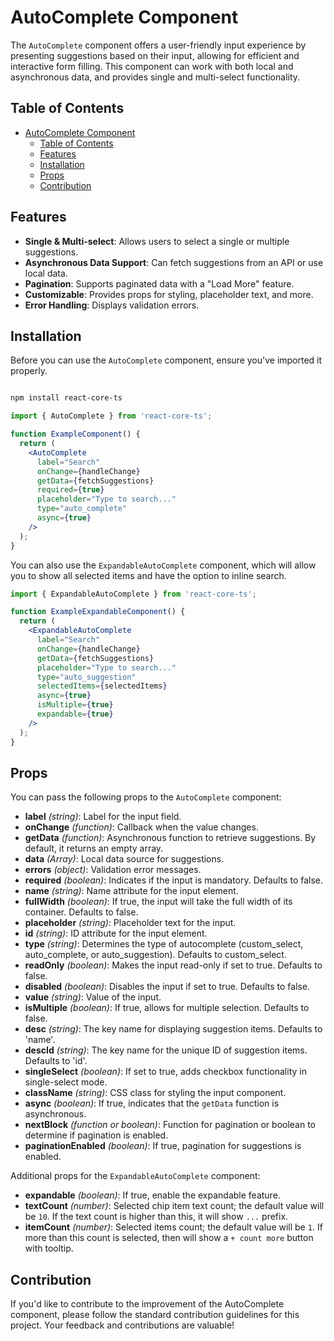 # AutoComplete Component

The `AutoComplete` component offers a user-friendly input experience by presenting suggestions based on their input, allowing for efficient and interactive form filling. This component can work with both local and asynchronous data, and provides single and multi-select functionality.

## Table of Contents

- [AutoComplete Component](#autocomplete-component)
  - [Table of Contents](#table-of-contents)
  - [Features](#features)
  - [Installation](#installation)
  - [Props](#props)
  - [Contribution](#contribution)

## Features

- **Single & Multi-select**: Allows users to select a single or multiple suggestions.
- **Asynchronous Data Support**: Can fetch suggestions from an API or use local data.
- **Pagination**: Supports paginated data with a "Load More" feature.
- **Customizable**: Provides props for styling, placeholder text, and more.
- **Error Handling**: Displays validation errors.

## Installation

Before you can use the `AutoComplete` component, ensure you've imported it properly.

```bash

npm install react-core-ts
```

```jsx
import { AutoComplete } from 'react-core-ts';

function ExampleComponent() {
  return (
    <AutoComplete
      label="Search"
      onChange={handleChange}
      getData={fetchSuggestions}
      required={true}
      placeholder="Type to search..."
      type="auto_complete"
      async={true}
    />
  );
}

```
You can also use the `ExpandableAutoComplete` component, which will allow you to show all selected items and have the option to inline search.

```jsx
import { ExpandableAutoComplete } from 'react-core-ts';

function ExampleExpandableComponent() {
  return (
    <ExpandableAutoComplete
      label="Search"
      onChange={handleChange}
      getData={fetchSuggestions}
      placeholder="Type to search..."
      type="auto_suggestion"
      selectedItems={selectedItems}
      async={true}
      isMultiple={true}
      expandable={true}
    />
  );
}

```
## Props

You can pass the following props to the `AutoComplete` component:

- **label** _(string)_: Label for the input field.
- **onChange** _(function)_: Callback when the value changes.
- **getData** _(function)_: Asynchronous function to retrieve suggestions. By default, it returns an empty array.
- **data** _(Array)_: Local data source for suggestions.
- **errors** _(object)_: Validation error messages.
- **required** _(boolean)_: Indicates if the input is mandatory. Defaults to false.
- **name** _(string)_: Name attribute for the input element.
- **fullWidth** _(boolean)_: If true, the input will take the full width of its container. Defaults to false.
- **placeholder** _(string)_: Placeholder text for the input.
- **id** _(string)_: ID attribute for the input element.
- **type** _(string)_: Determines the type of autocomplete (custom_select, auto_complete, or auto_suggestion). Defaults to custom_select.
- **readOnly** _(boolean)_: Makes the input read-only if set to true. Defaults to false.
- **disabled** _(boolean)_: Disables the input if set to true. Defaults to false.
- **value** _(string)_: Value of the input.
- **isMultiple** _(boolean)_: If true, allows for multiple selection. Defaults to false.
- **desc** _(string)_: The key name for displaying suggestion items. Defaults to 'name'.
- **descId** _(string)_: The key name for the unique ID of suggestion items. Defaults to 'id'.
- **singleSelect** _(boolean)_: If set to true, adds checkbox functionality in single-select mode.
- **className** _(string)_: CSS class for styling the input component.
- **async** _(boolean)_: If true, indicates that the `getData` function is asynchronous.
- **nextBlock** _(function or boolean)_: Function for pagination or boolean to determine if pagination is enabled.
- **paginationEnabled** _(boolean)_: If true, pagination for suggestions is enabled.

Additional props for the `ExpandableAutoComplete` component:

- **expandable** _(boolean)_: If true, enable the expandable feature.
- **textCount** _(number)_: Selected chip item text count; the default value will be `10`. If the text count is higher than this, it will show `...` prefix.
- **itemCount** _(number)_: Selected items count; the default value will be `1`. If more than this count is selected, then will show a `+ count more` button with tooltip.


## Contribution

If you'd like to contribute to the improvement of the AutoComplete component, please follow the standard contribution guidelines for this project. Your feedback and contributions are valuable!

